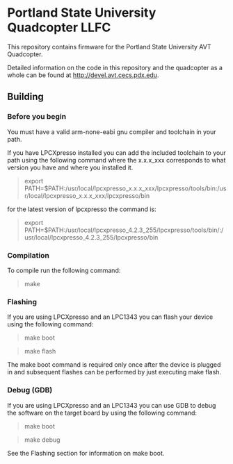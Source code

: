Portland State University Quadcopter LLFC
=========================================

This repository contains firmware for the Portland State University AVT Quadcopter.

Detailed information on the code in this repository and the quadcopter as a whole can be found at http://devel.avt.cecs.pdx.edu.


Building
--------

### Before you begin
You must have a valid arm-none-eabi gnu compiler and toolchain in your path.

If you have LPCXpresso installed you can add the included toolchain to your
path using the following command where the x.x.x_xxx corresponds to what version you have and where you installed it.

> export PATH=$PATH:/usr/local/lpcxpresso_x.x.x_xxx/lpcxpresso/tools/bin:/usr/local/lpcxpresso_x.x.x_xxx/lpcxpresso/bin

for the latest version of lpcxpresso the command is:

> export PATH=$PATH:/usr/local/lpcxpresso_4.2.3_255/lpcxpresso/tools/bin/:/usr/local/lpcxpresso_4.2.3_255/lpcxpresso/bin

### Compilation
To compile run the following command:

> make

### Flashing
If you are using LPCXpresso and an LPC1343 you can flash your device using the
following command:

> make boot

> make flash

The make boot command is required only once after the device is plugged in and
subsequent flashes can be performed by just executing make flash.

### Debug (GDB)
If you are using LPCXpresso and an LPC1343 you can use GDB to debug the
software on the target board by using the following command:

> make boot

> make debug

See the Flashing section for information on make boot.

